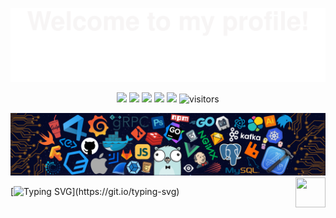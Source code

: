 ![](assets/Bottom_up.svg)

<!--   my-icons -->
<p align="center">
    <a href="https://github.com/Joword/Joword"><img src="https://img.shields.io/badge/status-updating-brightgreen.svg"></a>
    <a href="https://github.com/python/cpython"><img src="https://img.shields.io/badge/Python-3.12-FF1493.svg"></a>
    <a href="https://github.com/Java"><img src="https://img.shields.io/badge/Java-8-red.svg"></a>
    <a href="https://github.com/golang/go"><img src="https://img.shields.io/badge/Golang-blue.svg"></a>
    <a href="https://github.com/rust-lang/rust"><img src="https://img.shields.io/badge/Rust-orange.svg"></a>
    <!-- <a href="https://github.com/Joword/Joword/graphs/contributors"><img src="https://img.shields.io/github/contributors/Joword/Joword?color=blue"></a> -->
    <!-- <a href="https://github.com/Joword/Joword/stargazers"><img src="https://img.shields.io/github/stars/Joword/Joword.svg?logo=github"></a>
    <a href="https://github.com/Joword/Joword/network/members"><img src="https://img.shields.io/github/forks/Joword/Joword.svg?color=blue&logo=github"></a> -->
    <img src="https://visitor-badge.laobi.icu/badge?page_id=Joword.Joword" alt="visitors"/>   
</p>

<!--   my-header-img -->

![](./src/header_.png)
<a href="https://www.python.org/"><img src="https://upload.wikimedia.org/wikipedia/commons/c/c3/Python-logo-notext.svg" align="right" height="48" width="48" ></a>

<!--   my-ticker -->

[![Typing SVG](https://readme-typing-svg.herokuapp.com?color=%2336BCF7&center=true&vCenter=true&width=600&lines=Hi+there+👋,+I+am+Joword+Meng;+Welcome+to+My+Profile!;Over+5+years+of+development+experience;Always+trying+new+things;I+interested+in+Vision+Language+Model+and+Embodied+AI;)](https://git.io/typing-svg)

